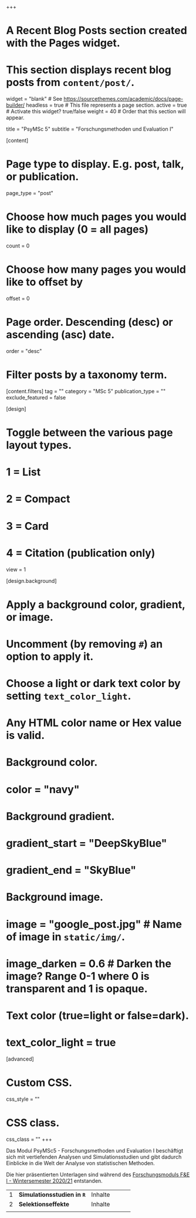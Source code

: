 +++
# A Recent Blog Posts section created with the Pages widget.
# This section displays recent blog posts from `content/post/`.

widget = "blank"  # See https://sourcethemes.com/academic/docs/page-builder/
headless = true  # This file represents a page section.
active = true  # Activate this widget? true/false
weight = 40  # Order that this section will appear.

title = "PsyMSc 5"
subtitle = "Forschungsmethoden und Evaluation I"

[content]
  # Page type to display. E.g. post, talk, or publication.
  page_type = "post"

  # Choose how much pages you would like to display (0 = all pages)
  count = 0

  # Choose how many pages you would like to offset by
  offset = 0

  # Page order. Descending (desc) or ascending (asc) date.
  order = "desc"

  # Filter posts by a taxonomy term.
  [content.filters]
    tag = ""
    category = "MSc 5"
    publication_type = ""
    exclude_featured = false

[design]
  # Toggle between the various page layout types.
  #   1 = List
  #   2 = Compact
  #   3 = Card
  #   4 = Citation (publication only)
  view = 1

[design.background]
  # Apply a background color, gradient, or image.
  #   Uncomment (by removing `#`) an option to apply it.
  #   Choose a light or dark text color by setting `text_color_light`.
  #   Any HTML color name or Hex value is valid.

  # Background color.
  # color = "navy"

  # Background gradient.
  # gradient_start = "DeepSkyBlue"
  # gradient_end = "SkyBlue"

  # Background image.
  # image = "google_post.jpg"  # Name of image in `static/img/`.
  # image_darken = 0.6  # Darken the image? Range 0-1 where 0 is transparent and 1 is opaque.

  # Text color (true=light or false=dark).
  # text_color_light = true  

[advanced]
 # Custom CSS.
 css_style = ""

 # CSS class.
 css_class = ""
+++


Das Modul PsyMSc5 - Forschungsmethoden und Evaluation I beschäftigt sich mit vertiefenden Analysen und Simulationsstudien und gibt dadurch Einblicke in die Welt der Analyse von statistischen Methoden.

Die hier präsentierten Unterlagen sind während des [Forschungsmoduls F&E I - Wintersemester 2020/21](https://qis.server.uni-frankfurt.de/qisserver/rds?state=verpublish&status=init&vmfile=no&publishid=302735&moduleCall=webInfo&publishConfFile=webInfo&publishSubDir=veranstaltung) entstanden.

|  |  |  |  | | |
| --- | --- | --- | --- | --- | --- |
| 1 | **Simulationsstudien in `R`** | Inhalte  |
| 2 | **Selektionseffekte** | Inhalte  |
|  |  |  |  | | |
